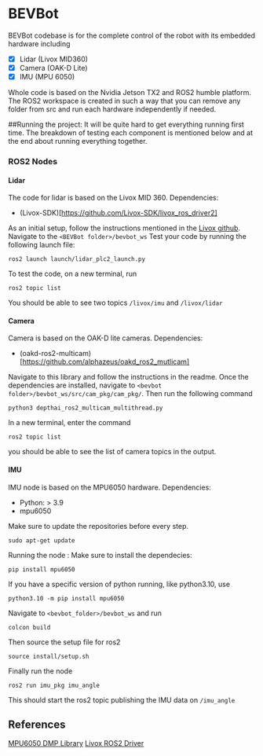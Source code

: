 # BEVBot
BEVBot codebase is for the complete control of the robot with its embedded hardware including
- [X] Lidar (Livox MID360)
- [X] Camera (OAK-D Lite)
- [X] IMU (MPU 6050)

Whole code is based on the Nvidia Jetson TX2 and ROS2 humble platform. The ROS2 workspace is created in such a way that you can remove any folder from src and run each hardware independently if needed.

##Running the project:
It will be quite hard to get everything running first time. The breakdown of testing each component is mentioned below and at the end about running everything together.

### ROS2 Nodes
#### Lidar
The code for lidar is based on the Livox MID 360. 
Dependencies:
- (Livox-SDK)[https://github.com/Livox-SDK/livox_ros_driver2]

As an initial setup, follow the instructions mentioned in the [Livox github](https://github.com/Livox-SDK/livox_ros_driver2).
Navigate to the `<BEVBot folder>/bevbot_ws` Test your code by running the following launch file:
```
ros2 launch launch/lidar_plc2_launch.py
```
To test the code, on a new terminal, run
```
ros2 topic list
```
You should be able to see two topics `/livox/imu` and  `/livox/lidar`

#### Camera
Camera is based on the OAK-D lite cameras. 
Dependencies:
- (oakd-ros2-multicam)[https://github.com/alphazeus/oakd_ros2_mutlicam]

Navigate to this library and follow the instructions in the readme. Once the dependencies are installed, navigate to `<bevbot folder>/bevbot_ws/src/cam_pkg/cam_pkg/`. Then run the following command
```
python3 depthai_ros2_multicam_multithread.py
```
In a new terminal, enter the command
```
ros2 topic list
```
you should be able to see the list of camera topics in the output.

#### IMU
IMU node is based on the MPU6050 hardware.
Dependencies:
- Python: > 3.9
- mpu6050

Make sure to update the repositories before every step.
```
sudo apt-get update
```

Running the node :
Make sure to install the dependecies:
```
pip install mpu6050
```
If you have a specific version of python running, like python3.10, use
```
python3.10 -m pip install mpu6050
```

Navigate to `<bevbot_folder>/bevbot_ws` and run
```
colcon build
```
Then source the setup file for ros2
```
source install/setup.sh
```
Finally run the node
```
ros2 run imu_pkg imu_angle
```
This should start the ros2 topic publishing the IMU data on `/imu_angle`

## References
[MPU6050 DMP Library](https://github.com/OmidAlekasir/mpu6050)
[Livox ROS2 Driver](https://github.com/Livox-SDK/livox_ros_driver2)
